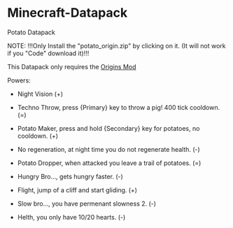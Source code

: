 # Minecraft-Datapack
Potato Datapack

NOTE: !!!Only Install the "potato_origin.zip" by clicking on it. (It will not work if you "Code" download it)!!!

This Datapack only requires the [Origins Mod](https://www.curseforge.com/minecraft/mc-mods/origins)

Powers:

- Night Vision (+)

- Techno Throw, press {Primary} key to throw a pig! 400 tick cooldown. (=)

- Potato Maker, press and hold {Secondary} key for potatoes, no cooldown. (+)

- No regeneration, at night time you do not regenerate health. (-)

- Potato Dropper, when attacked you leave a trail of potatoes. (=)

- Hungry Bro..., gets hungry faster. (-)

- Flight, jump of a cliff and start gliding. (+)

- Slow bro..., you have permenant slowness 2. (-)

- Helth, you only have 10/20 hearts. (-)
